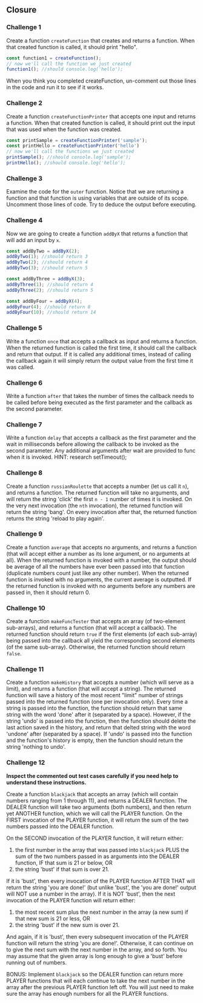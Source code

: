 ## Closure

### Challenge 1
Create a function `createFunction` that creates and returns a function. When that created function is called, it should print "hello".
```javascript
const function1 = createFunction();
// now we'll call the function we just created
function1(); //should console.log('hello');
```
When you think you completed createFunction, un-comment out those lines in the code and run it to see if it works.

### Challenge 2
Create a function `createFunctionPrinter` that accepts one input and returns a function. When that created function is called, it should print out the input that was used when the function was created.
```javascript
const printSample = createFunctionPrinter('sample');
const printHello = createFunctionPrinter('hello')
// now we'll call the functions we just created
printSample(); //should console.log('sample');
printHello(); //should console.log('hello');
```

### Challenge 3
Examine the code for the `outer` function. Notice that we are returning a function and that function is using variables that are outside of its scope.
Uncomment those lines of code. Try to deduce the output before executing.

### Challenge 4
Now we are going to create a function `addByX` that returns a function that will add an input by `x`.
```javascript
const addByTwo = addByX(2);
addByTwo(1); //should return 3
addByTwo(2); //should return 4
addByTwo(3); //should return 5

const addByThree = addByX(3);
addByThree(1); //should return 4
addByThree(2); //should return 5

const addByFour = addByX(4);
addByFour(4); //should return 8
addByFour(10); //should return 14
```

### Challenge 5
Write a function `once` that accepts a callback as input and returns a function. When the returned function is called the first time, it should call the callback and return that output. If it is called any additional times, instead of calling the callback again it will simply return the output value from the first time it was called.

### Challenge 6
Write a function `after` that takes the number of times the callback needs to be called before being executed as the first parameter and the callback as the second parameter.

### Challenge 7
Write a function `delay` that accepts a callback as the first parameter and the wait in milliseconds before allowing the callback to be invoked as the second parameter. Any additional arguments after wait are provided to func when it is invoked. HINT: research setTimeout();

### Challenge 8
Create a function `russianRoulette` that accepts a number (let us call it `n`), and returns a function. The returned function will take no arguments, and will return the string 'click' the first `n - 1` number of times it is invoked. On the very next invocation (the `nth` invocation), the returned function will return the string 'bang'. On every invocation after that, the returned function returns the string 'reload to play again'.

### Challenge 9
Create a function `average` that accepts no arguments, and returns a function (that will accept either a number as its lone argument, or no arguments at all). When the returned function is invoked with a number, the output should be average of all the numbers have ever been passed into that function (duplicate numbers count just like any other number). When the returned function is invoked with no arguments, the current average is outputted. If the returned function is invoked with no arguments before any numbers are passed in, then it should return 0.

### Challenge 10
Create a function `makeFuncTester` that accepts an array (of two-element sub-arrays), and returns a function (that will accept a callback). The returned function should return `true` if the first elements (of each sub-array) being passed into the callback all yield the corresponding second elements (of the same sub-array). Otherwise, the returned function should return `false`.

### Challenge 11
Create a function `makeHistory` that accepts a number (which will serve as a limit), and returns a function (that will accept a string). The returned function will save a history of the most recent "limit" number of strings passed into the returned function (one per invocation only). Every time a string is passed into the function, the function should return that same string with the word 'done' after it (separated by a space). However, if the string 'undo' is passed into the function, then the function should delete the last action saved in the history, and return that delted string with the word 'undone' after (separated by a space). If 'undo' is passed into the function and the function's history is empty, then the function should return the string 'nothing to undo'.

### Challenge 12
**Inspect the commented out test cases carefully if you need help to understand these instructions.**

Create a function `blackjack` that accepts an array (which will contain numbers ranging from 1 through 11), and returns a DEALER function. The DEALER function will take two arguments (both numbers), and then return yet ANOTHER function, which we will call the PLAYER function.
On the FIRST invocation of the PLAYER function, it will return the sum of the two numbers passed into the DEALER function.

On the SECOND invocation of the PLAYER function, it will return either:

1. the first number in the array that was passed into `blackjack` PLUS the sum of the two numbers passed in as arguments into the DEALER function, IF that sum is 21 or below, OR
2. the string 'bust' if that sum is over 21.

If it is 'bust', then every invocation of the PLAYER function AFTER THAT will return the string 'you are done!' (but unlike 'bust', the 'you are done!' output will NOT use a number in the array). If it is NOT 'bust', then the next invocation of the PLAYER function will return either:

1. the most recent sum plus the next number in the array (a new sum) if that new sum is 21 or less, OR
2. the string 'bust' if the new sum is over 21.

And again, if it is 'bust', then every subsequent invocation of the PLAYER function will return the string 'you are done!'. Otherwise, it can continue on to give the next sum with the next number in the array, and so forth.
You may assume that the given array is long enough to give a 'bust' before running out of numbers.

BONUS: Implement `blackjack` so the DEALER function can return more PLAYER functions that will each continue to take the next number in the array after the previous PLAYER function left off. You will just need to make sure the array has enough numbers for all the PLAYER functions.
